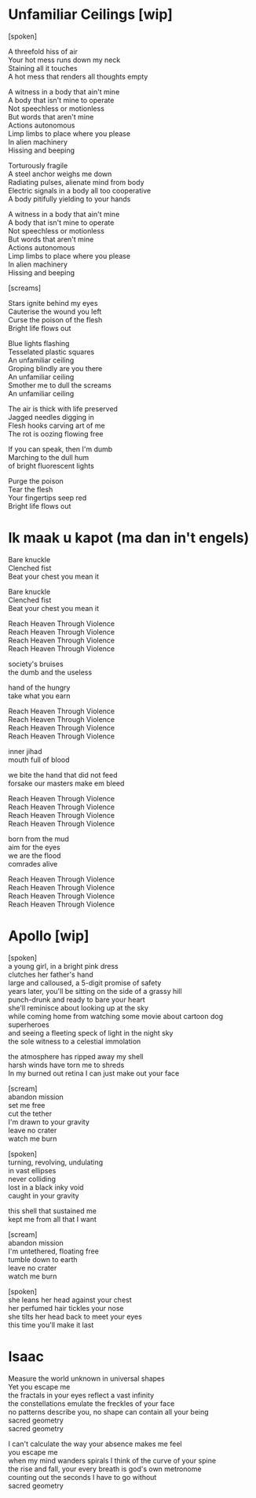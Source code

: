 # Unfamiliar Ceilings [wip]

[spoken]  

A threefold hiss of air  
Your hot mess runs down my neck  
Staining all it touches  
A hot mess that renders all thoughts empty  

A witness in a body that ain't mine  
A body that isn't mine to operate  
Not speechless or motionless  
But words that aren't mine  
Actions autonomous  
Limp limbs to place where you please  
In alien machinery  
Hissing and beeping  

Torturously fragile  
A steel anchor weighs me down  
Radiating pulses, alienate mind from body  
Electric signals in a body all too cooperative  
A body pitifully yielding to your hands

A witness in a body that ain't mine  
A body that isn't mine to operate  
Not speechless or motionless  
But words that aren't mine  
Actions autonomous  
Limp limbs to place where you please  
In alien machinery  
Hissing and beeping  

[screams]

Stars ignite behind my eyes   
Cauterise the wound you left  
Curse the poison of the flesh  
Bright life flows out 

Blue lights flashing  
Tesselated plastic squares  
An unfamiliar ceiling  
Groping blindly are you there  
An unfamiliar ceiling  
Smother me to dull the screams  
An unfamiliar ceiling  

The air is thick with life preserved  
Jagged needles digging in   
Flesh hooks carving art of me  
The rot is oozing flowing free

If you can speak, then I'm dumb  
Marching to the dull hum  
of bright fluorescent lights  

Purge the poison  
Tear the flesh  
Your fingertips seep red  
Bright life flows out  

# Ik maak u kapot (ma dan in't engels)
Bare knuckle  
Clenched fist  
Beat your chest you mean it  
  
Bare knuckle  
Clenched fist  
Beat your chest you mean it  
  
Reach Heaven Through Violence  
Reach Heaven Through Violence  
Reach Heaven Through Violence  
Reach Heaven Through Violence  
  
society's bruises  
the dumb and the useless  
  
hand of the hungry  
take what you earn  
  
Reach Heaven Through Violence  
Reach Heaven Through Violence  
Reach Heaven Through Violence  
Reach Heaven Through Violence  
  
inner jihad  
mouth full of blood  

we bite the hand that did not feed  
forsake our masters make em bleed

Reach Heaven Through Violence  
Reach Heaven Through Violence  
Reach Heaven Through Violence  
Reach Heaven Through Violence  

born from the mud    
aim for the eyes  
we are the flood  
comrades alive  
  
Reach Heaven Through Violence  
Reach Heaven Through Violence  
Reach Heaven Through Violence  
Reach Heaven Through Violence  
  
# Apollo [wip]

[spoken]  
a young girl, in a bright pink dress  
clutches her father's hand  
large and calloused, a 5-digit promise of safety  
years later, you'll be sitting on the side of a grassy hill  
punch-drunk and ready to bare your heart  
she'll reminisce about looking up at the sky  
while coming home from watching some movie
about cartoon dog superheroes  
and seeing a fleeting speck of light in the night sky  
the sole witness to a celestial immolation  
  
the atmosphere has ripped away my shell  
harsh winds have torn me to shreds  
In my burned out retina I can just make out your face  

[scream]  
abandon mission  
set me free  
cut the tether  
I'm drawn to your gravity  
leave no crater  
watch me burn  
  
[spoken]  
turning, revolving, undulating  
in vast ellipses  
never colliding  
lost in a black inky void  
caught in your gravity  
  
this shell that sustained me  
kept me from all that I want  
  

[scream]  
abandon mission  
I'm untethered, floating free  
tumble down to earth  
leave no crater  
watch me burn 
  
[spoken]  
she leans her head against your chest  
her perfumed hair tickles your nose  
she tilts her head back to meet your eyes  
this time you'll make it last  
  
# Isaac
  
Measure the world unknown in universal shapes  
Yet you escape me  
the fractals in your eyes reflect a vast infinity  
the constellations emulate the freckles of your face  
no patterns describe you, no shape can contain all your being  
sacred geometry  
sacred geometry  

I can't calculate the way your absence makes me feel  
you escape me  
when my mind wanders spirals I think of the curve of your spine  
the rise and fall, your every breath is god's own metronome  
counting out the seconds I have to go without  
sacred geometry  
